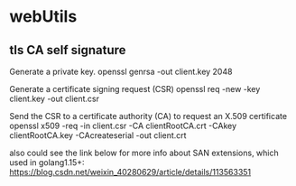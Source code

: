 # webUtils
## tls CA self signature
Generate a private key.
openssl genrsa -out client.key 2048 

Generate a certificate signing request (CSR)
openssl req -new -key client.key -out client.csr

Send the CSR to a certificate authority (CA) to request an X.509 certificate
openssl x509 -req -in client.csr -CA clientRootCA.crt -CAkey clientRootCA.key -CAcreateserial -out client.crt

also could see the link below for more info about SAN extensions, which used in golang1.15+:
https://blog.csdn.net/weixin_40280629/article/details/113563351
